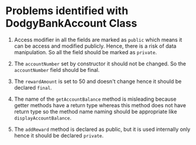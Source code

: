 # Problems identified with DodgyBankAccount Class 

1. Access modifier in all the fields are marked as `public` which means 
it can be access and modified publicly. Hence, there is a risk of data manipulation.
So all the field should be marked as `private`.

2. The `accountNumber` set by constructor it should not be changed. 
So the `accountNumber` field should be final.

3. The `rewardAmount` is set to 50 and doesn't change hence it should be declared 
`final`.

4. The name of the `getAccountBalance` method is misleading because getter methods 
have a return type whereas this method does not have return type so the method 
name naming should be appropriate like `displayAccountBalance`.

5. The `addReward` method is declared as public, but it is used internally only hence
it should be declared `private`.